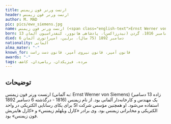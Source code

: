 ```yaml
---
title: ارنست ورنر فون زیمنس
header: ارنست ورنر فون زیمنس
author: M. MAD
pic: pics/ewv_siemens.jpg
name: ارنست ورنر فون زیمنس (<span class="english-text">Ernst Werner von Siemens</span>)
born: 13 دسامبر 1816، گردن (نیدرزاکسن)، پادشاهی هانوور، کنفدراسیون آلمان
died: 6 دسامبر 1892 (75 سال)، برلین، امپراتوری آلمان
nationality: آلمانی
alma_mater: "-"
known_for: قانون آمپر، قانون نیروی آمپر، قانون دست راست
awards: "-"
tags: مرده، فیزیکدان، ریاضی‌دان، کاشف
---
```


<h2 class="fa-IR-explanation-header">توضیحات</h2>
<p>
ارنست ورنر فون زیمنس (به آلمانی:
<span class="english-text">Ernst Werner von Siemens</span>)
(زاده 13 دسامبر 1816 - درگذشته 6 دسامبر 1892) یک مهندس و کارخانه‌دار آلمانی
بود. از نام زیمنس برای یکای رسانایی الکتریکی در واحد SI استفاده می‌شود. او
همچنین مؤسس شرکت الکتریکی و مخابراتی زیمنس بود. وی برادر «کارل ویلهلم زیمنس» و
«کارل هاینریش فون زیمنس» بود.
</p>
